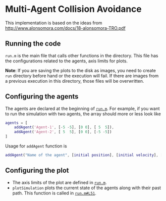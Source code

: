# Multi-Agent Collision Avoidance

This implementation is based on the ideas from http://www.alonsomora.com/docs/18-alonsomora-TRO.pdf

## Running the code

`run.m` is the main file that calls other functions in the directory. This file has the configurations related to the agents, axis limits for plots.

**Note**: If you are saving the plots to the disk as images, you need to create `run` directory before hand or the execution will fail. If there are images from a previous execution in this directory, those files will be overwritten.

## Configuring the agents

The agents are declared at the beginning of [`run.m`](run.m#L8). For example, if you want to run the simulation with two agents, the array should more or less look like

```matlab
agents = [
    addAgent('Agent-1', [-5 -5], [0 0], [ 5  5]),
    addAgent('Agent-2', [ 5  5], [0 0], [-5 -5])
]
```

Usage for `addAgent` function is

```matlab
addAgent("Name of the agent", [initial position], [initial velocity], [goal position])
```

## Configuring the plot

- The axis limits of the plot are defined in [`run.m`](run.m#L14).
- `plotSimulation` plots the current state of the agents along with their past path. This function is called in [`run.m#L51`](run.m#L51).
